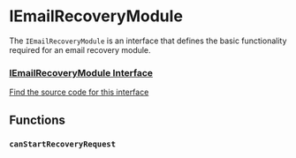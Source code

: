 # IEmailRecoveryModule

The `IEmailRecoveryModule` is an interface that defines the basic functionality required for an email recovery module.

<div className="row" style={{ marginTop: '2rem', marginBottom: '2rem' }}>
  <div className="col col--12" style={{ marginBottom: '1rem' }}>
    <a href="https://github.com/zkemail/email-recovery/blob/main/src/interfaces/IEmailRecoveryModule.sol" target="_blank" className="card-link" style={{ textDecoration: 'none' }}>
      <div className="card" style={{ cursor: 'pointer', padding: '1.5rem 1rem', height: '100%' }}>
        <div className="card__header">
          <h3 style={{ pointerEvents: 'none', marginBottom: '1rem' }}>IEmailRecoveryModule Interface</h3>
        </div>
        <div className="card__body">
          <p style={{ pointerEvents: 'none', fontWeight: 'normal' }}>Find the source code for this interface</p>
        </div>
      </div>
    </a>
  </div>
</div>

## Functions

### `canStartRecoveryRequest`